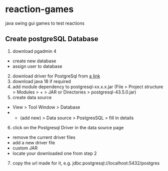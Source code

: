 # reaction-games
java swing gui games to test reactions


## Create postgreSQL Database 
1. download pgadmin 4
  - create new database
  - assign user to database
  
2. download driver for PostgreSql from [a link](https://jdbc.postgresql.org/download.html)
3. download java 18 if required 
4. add module dependency to postgresql-xx.x.x.jar (File > Project structure > Modules > + > JAR or Directories > postgresql-43.5.0.jar)
5. create data source 
  - View > Tool Window > Database
  - + (add new) > Data source > PostgresSQL > fill in details 
6. click on the Postgresql Driver in the data source page
  - remove the current driver files
  - add a new driver file
  - custom JAR
  - locate your downloaded one from step 2
  
7. copy the url made for it, e.g. jdbc:postgresql://localhost:5432/postgres
